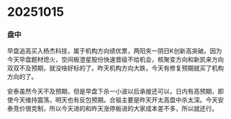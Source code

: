 # 20251015

### 盘中

早盘追高买入杨杰科技，属于机构方向绩优票，两阳夹一阴日K创新高突破。因为今天早盘题材熄火，空间板澄星股份快速晋级不给机会，核聚变方向和新凯来方向双双不及预期，就没啥好标的了。昨天机构方向大跌，今天有修复预期就买了机构方向的了。

安泰虽然今天不及预期，但是早盘下杀一小波以后承接还可以，日内有高预期，即使今天维持震荡，明天也有反包预期。合锻主要是昨天开太高盘中杀太深。今天安泰竞价很克制，所以今天进的和昨天涨停板进的大家成本差不多，所以就还行。
